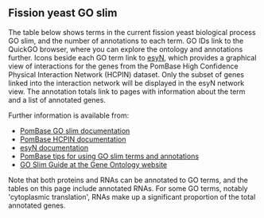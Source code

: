 ## Fission yeast GO slim

The table below shows terms in the current fission yeast biological
process GO slim, and the number of annotations to each term. GO IDs
link to the QuickGO browser, where you can explore the ontology and
annotations further. Icons beside each GO term link to
[esyN](http://www.esyn.org/), which provides a graphical view of
interactions for the genes from the PomBase High Confidence Physical
Interaction Network (HCPIN) dataset. Only the subset of genes linked
into the interaction network will be displayed in the esyN network
view. The annotation totals link to pages with information about the
term and a list of annotated genes.

Further information is available from:

- [PomBase GO slim documentation](documentation/pombase-go-slim-documentation)
- [PomBase HCPIN documentation](documentation/high-confidence-physical-interaction-network)
- [esyN documentation](http://www.esyn.org/tutorial.html)
- [PomBase tips for using GO slim terms and annotations](browse-curation/fission-yeast-go-slimming-tips)
- [GO Slim Guide at the Gene Ontology website](http://geneontology.org/page/go-slim-and-subset-guide)

Note that both proteins and RNAs can be annotated to GO terms, and the
tables on this page include annotated RNAs. For some GO terms, notably
'cytoplasmic translation', RNAs make up a significant proportion of
the total annotated genes.

<app-go-slim-table></app-go-slim-table>

